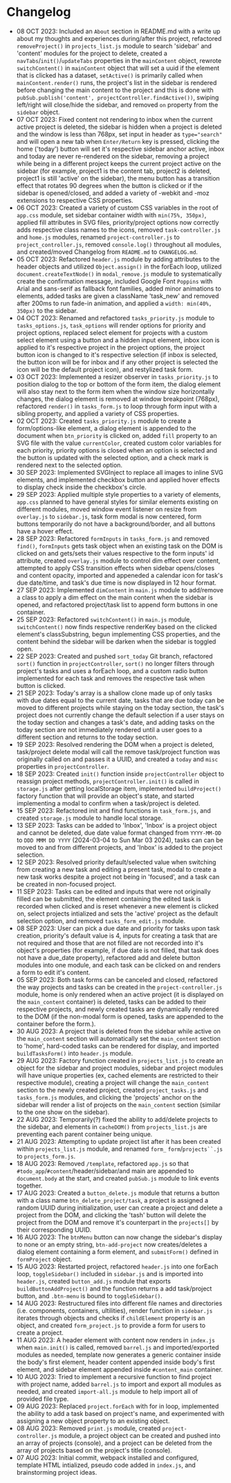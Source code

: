 # Changelog
- 08 OCT 2023: Included an `About` section in README.md with a write up about my thoughts  and experiences during/after this project, refactored `removeProject()` in `projects_list.js` module to search 'sidebar' and 'content' modules for the project to delete, created a `navTabs`/`init()`/`updateTabs` properties in the `mainContent` object, rewrote `switchContent()` in `mainContent` object that will set a uuid if the element that is clicked has a dataset, `setActive()` is primarily called when `mainContent.render()` runs, the project's list in the sidebar is rendered before changing the main content to the project and this is done with `pubSub.publish('content', projectController.findActive())`, swiping left/right will close/hide the sidebar, and removed `on` property from the `sidebar` object.  
- 07 OCT 2023: Fixed content not rendering to inbox when the current active project is deleted, the sidebar is hidden when a project is deleted and the window is less than 768px, set input in header as `type="search"` and will open a new tab when `Enter/Return` key is pressed, clicking the home ('today') button will set it's respective sidebar anchor active, inbox and today are never re-rendered on the sidebar, removing a project while being in a different project keeps the current project active on the sidebar (for example, project1 is the content tab, project2 is deleted, project1 is still 'active' on the sidebar), the menu button has a transition effect that rotates 90 degrees when the button is clicked or if the sidebar is opened/closed, and added a variety of -webkit and -moz extensions to respective CSS properties.  
- 06 OCT 2023: Created a variety of custom CSS variables in the root of `app.css` module, set sidebar container width with `min(75%, 350px)`, applied fill attributes in SVG files, priority/project options now correctly adds respective class names to the icons, removed `task-controller.js` and `home.js` modules, renamed `project-controller.js` to `project_controller.js`, removed `console.log()` throughout all modules, and created/moved Changelog from `README.md` to `CHANGELOG.md`.  
- 05 OCT 2023: Refactored `header.js` module by adding attributes to the header objects and utilized `Object.assign()` in the forEach loop, utilized `document.createTextNode()` in `modal_remove.js` module to systematically create the confirmation message, included Google Font `Poppins` with Arial and sans-serif as fallback font families, added minor animations to elements, added tasks are given a className 'task_new' and removed after 200ms to run fade-in animation, and applied a `width: min(40%, 350px)` to the sidebar.  
- 04 OCT 2023: Renamed and refactored `tasks_priority.js` module to `tasks_options.js`, `task_options` will render options for priority and project options, replaced select element for projects with a custom select element using a button and a hidden input element, inbox icon is applied to it's respective project in the project options, the project button icon is changed to it's respective selection (if inbox is selected, the button icon will be for inbox and if any other project is selected the icon will be the default project icon), and restylized task form.   
- 03 OCT 2023: Implemented a resizer observer in `tasks_priority.js` to position dialog to the top or bottom of the form item, the dialog element will also stay next to the form item when the window size horizontally changes, the dialog element is removed at window breakpoint (768px), refactored `render()` in `tasks_form.js` to loop through form input with a sibling property, and applied a variety of CSS properties.  
- 02 OCT 2023: Created `tasks_priority.js` module to create a form/options-like element, a dialog element is appended to the document when `btn_priority` is clicked on, added `fill` property to an SVG file with the value `currentColor`, created custom color variables for each priority, priority options is closed when an option is selected and the button is updated with the selected option, and a check mark is rendered next to the selected option.  
- 30 SEP 2023: Implemented SVGInject to replace all images to inline SVG elements, and implemented checkbox button and applied hover effects to display check inside the checkbox's circle.  
- 29 SEP 2023: Applied multiple style properties to a variety of elements, `app.css` planned to have general styles for similar elements existing on different modules, moved window event listener on resize from `overlay.js` to `sidebar.js`, task form modal is now centered, form buttons temporarily do not have a background/border, and all buttons have a hover effect.  
- 28 SEP 2023: Refactored `formInputs` in `tasks_form.js` and removed `find()`, `formInputs` gets task object when an existing task on the DOM is clicked on and gets/sets their values respective to the form inputs' id attribute, created `overlay.js` module to control dim effect over content, attempted to apply CSS transition effects when sidebar opens/closes and content opacity, imported and appeneded a calendar icon for task's due date/time, and task's due time is now displayed in 12 hour format.  
- 27 SEP 2023: Implemented `dimContent` in `main.js` module to add/remove a class to apply a dim effect on the main content when the sidebar is opened, and refactored project/task list to append form buttons in one container.  
- 25 SEP 2023: Refactored `switchContent()` in `main.js` module, `switchContent()` now finds respective renderKey based on the clicked element's classSubstring, begun implementing CSS properties, and the content behind the sidebar will be darken when the sidebar is toggled open.  
- 22 SEP 2023: Created and pushed `sort_today` Git branch, refactored `sort()` function in `projectController`, `sort()` no longer filters through project's tasks and uses a forEach loop, and a custom radio button implemented for each task and removes the respective task when button is clicked.  
- 21 SEP 2023: Today's array is a shallow clone made up of only tasks with due dates equal to the current date, tasks that are due today can be moved to different projects while staying on the today section, the task's project does not currently change the default selection if a user stays on the today section and changes a task's date, and adding tasks on the today section are not immediately rendered until a user goes to a different section and returns to the today section.  
- 19 SEP 2023: Resolved rendering the DOM when a project is deleted, task/project delete modal will call the remove task/project function was originally called on and passes it a UUID, and created a `today` and `misc` properties in `projectController`.  
- 18 SEP 2023: Created `init()` function inside `projectController` object to reassign project methods, `projectController.init()` is called in `storage.js` after getting localStorage item, implemented `buildProject()` factory function that will provide an object's state, and started implementing a modal to confirm when a task/project is deleted.  
- 15 SEP 2023: Refactored init and find functions in `task_form.js`, and created `storage.js` module to handle local storage.  
- 13 SEP 2023: Tasks can be added to 'Inbox', 'Inbox' is a project object and cannot be deleted, due date value format changed from `YYYY-MM-DD` to `DDD MMM DD YYYY` (2024-03-04 to Sun Mar 03 2024), tasks can can be moved to and from different projects, and 'Inbox' is added to the project selection.  
- 12 SEP 2023: Resolved priority default/selected value when switching from creating a new task and editing a present task, modal to create a new task works despite a project not being in 'focused', and a task can be created in non-focused project.  
- 11 SEP 2023: Tasks can be edited and inputs that were not originally filled can be submitted, the element containing the edited task is recorded when clicked and is reset whenever a new element is clicked on, select projects intialized and sets the 'active' project as the default selection option, and removed `tasks_form_edit.js` module.  
- 08 SEP 2023: User can pick a due date and priority for tasks upon task creation, priority's default value is 4, inputs for creating a task that are not required and those that are not filled are not recorded into it's object's properties (for example, if due date is not filled, that task does not have a due_date property), refactored add and delete button modules into one module, and each task can be clicked on and renders a form to edit it's content.  
- 05 SEP 2023: Both task forms can be canceled and closed, refactored the way projects and tasks can be created in the `project-controller.js` module, home is only rendered when an active project (it is displayed on the `main_content` container) is deleted, tasks can be added to their respective projects, and newly created tasks are dynamically rendered to the DOM (if the non-modal form is opened, tasks are appended to the container before the form.).  
- 30 AUG 2023: A project that is deleted from the sidebar while active on the `main_content` section will automatically set the `main_content` section to 'home', hard-coded tasks can be rendered for display, and imported `buildTasksForm()` into `header.js` module.
- 29 AUG 2023: Factory function created in `projects_list.js` to create an object for the sidebar and project modules, sidebar and project modules will have unique properties (ex, cached elements are restricted to their respective module), creating a project will change the `main_content` section to the newly created project, created `project_tasks.js` and `tasks_form.js` modules, and clicking the 'projects' anchor on the sidebar will render a list of projects on the `main_content` section (similar to the one show on the sidebar).  
- 22 AUG 2023: Temporarily(?) fixed the ability to add/delete projects to the sidebar, and elements in `cacheDOM()` from `projects_list.js` are preventing each parent container being unique.  
- 21 AUG 2023: Attempting to update project list after it has been created within `projects_list.js` module, and renamed `form_` `form`/`projects``.js` to `projects_form.js`.  
- 18 AUG 2023: Removed `/template`, refactored `app.js` so that `#todo_app`/`#content`/header/sidebar/and main are appended to `document.body` at the start, and created `pubSub.js` module to link events together.  
- 17 AUG 2023: Created a `button_delete.js` module that returns a button with a class name `btn_delete_project/task`, a project is assigned a random UUID during initialization, user can create a project and delete a project from the DOM, and clicking the 'tash' button will delete the project from the DOM and remove it's counterpart in the `projects[]` by their corresponding UUID.  
- 16 AUG 2023: The `btnMenu` button can now change the sidebar's display to none or an empty string, `btn-add-project` now creates/deletes a dialog element containing a form element, and `submitForm()` defined in `formProject` object.  
- 15 AUG 2023: Restarted project, refactored `header.js` into one forEach loop, `toggleSidebar()` included in `sidebar.js` and is imported into `header.js`, created `button_add.js` module that exports `buildButtonAddProject()` and the function returns a add task/project button, and `.btn-menu` is bound to `toggleSidebar()`.  
- 14 AUG 2023: Restructured files into different file names and directories (i.e. components, containers, ultilities), render function in `sidebar.js` iterates through objects and checks if `childElement` property is an object, and created `form_project.js` to provide a form for users to create a project.
- 11 AUG 2023: A header element with content now renders in `index.js` when `main.init()` is called, removed `barrel.js` and imported/exported modules as needed, template now generates a generic container inside the body's first element, header content appended inside body's first element, and sidebar element appended inside `#content_main` container.  
- 10 AUG 2023: Tried to implement a recursive function to find project with project name, added `barrel.js` to import and export all modules as needed, and created `import-all.js` module to help import all of provided file type.  
- 09 AUG 2023: Replaced `project.forEach` with for in loop, implemented the ability to add a task based on project's name, and experimented with assigning a new object property to an existing object.  
- 08 AUG 2023: Removed `print.js` module, created `project-controller.js` module, a project object can be created and pushed into an array of projects (console), and a project can be deleted from the array of projects based on the project's title (console).  
- 07 AUG 2023: Initial commit, webpack installed and configured, template HTML intialized, pseudo code added in `index.js`, and brainstorming project ideas.  